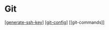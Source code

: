 # Git

[[generate-ssh-key]]
[[git-config]]
[[git-commands]]


[//begin]: # "Autogenerated link references for markdown compatibility"
[generate-ssh-key]: generate-ssh-key "Generate SSH key"
[git]: git "Git"
[git-config]: git-config "Git Config"
[//end]: # "Autogenerated link references"